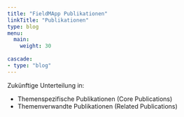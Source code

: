 ```yaml
---
title: "FieldMApp Publikationen"
linkTitle: "Publikationen"
type: blog
menu:
  main:
    weight: 30
    
cascade:
- type: "blog"
---
```


Zukünftige Unterteilung in:
- Themenspezifische Publikationen (Core Publications)
- Themenverwandte Publikationen (Related Publications)

